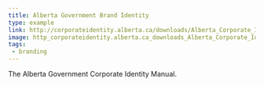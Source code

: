 ```yaml
---
title: Alberta Government Brand Identity
type: example
link: http://corporateidentity.alberta.ca/downloads/Alberta_Corporate_Identity_Manual.pdf
image: http_corporateidentity.alberta.ca_downloads_Alberta_Corporate_Identity_Manual.pdf.jpg
tags:
 - branding
---
```


The Alberta Government Corporate Identity Manual.
